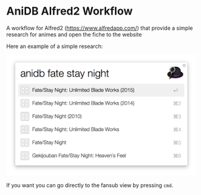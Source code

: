 # AniDB Alfred2 Workflow

A workflow for Alfred2 (https://www.alfredapp.com/) that provide a simple research for animes and open the fiche to the website

Here an example of a simple research:

<img width="500" src="https://raw.githubusercontent.com/Cronos87/anidb-alfred2-workflow/master/image-1.png"/>

If you want you can go directly to the fansub view by pressing `cmd`.
